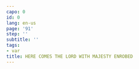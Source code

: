 ```yaml
---
capo: 0
id: 0
lang: en-us
page: '91'
step: ''
subtitle: ''
tags:
- var
title: HERE COMES THE LORD WITH MAJESTY ENROBED
---
```

